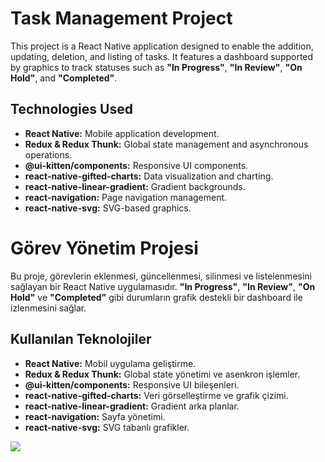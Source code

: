 # Task Management Project

This project is a React Native application designed to enable the addition, updating, deletion, and listing of tasks. It features a dashboard supported by graphics to track statuses such as **"In Progress"**, **"In Review"**, **"On Hold"**, and **"Completed"**.

## Technologies Used

- **React Native:** Mobile application development.
- **Redux & Redux Thunk:** Global state management and asynchronous operations.
- **@ui-kitten/components:** Responsive UI components.
- **react-native-gifted-charts:** Data visualization and charting.
- **react-native-linear-gradient:** Gradient backgrounds.
- **react-navigation:** Page navigation management.
- **react-native-svg:** SVG-based graphics.

# Görev Yönetim Projesi

Bu proje, görevlerin eklenmesi, güncellenmesi, silinmesi ve listelenmesini sağlayan bir React Native uygulamasıdır. **"In Progress"**, **"In Review"**, **"On Hold"** ve **"Completed"** gibi durumların grafik destekli bir dashboard ile izlenmesini sağlar.

## Kullanılan Teknolojiler

- **React Native:** Mobil uygulama geliştirme.
- **Redux & Redux Thunk:** Global state yönetimi ve asenkron işlemler.
- **@ui-kitten/components:** Responsive UI bileşenleri.
- **react-native-gifted-charts:** Veri görselleştirme ve grafik çizimi.
- **react-native-linear-gradient:** Gradient arka planlar.
- **react-navigation:** Sayfa yönetimi.
- **react-native-svg:** SVG tabanlı grafikler.

![
](https://github.com/Rasime-Dumlupunar/musemind-react-native/blob/main/Musemind-gif.gif)
